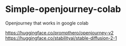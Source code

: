 # Simple-openjourney-colab
Openjourney that works in google colab

https://huggingface.co/prompthero/openjourney-v2
https://huggingface.co/stabilityai/stable-diffusion-2-1
